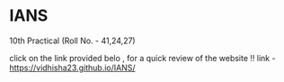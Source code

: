 # IANS
10th Practical (Roll No. - 41,24,27)

click on the link provided belo , for a quick review of the website !!
link - https://vidhisha23.github.io/IANS/ 
